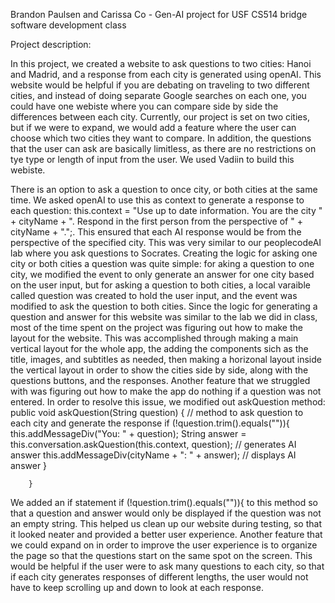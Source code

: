 Brandon Paulsen and Carissa Co - Gen-AI project for USF CS514 bridge software development class

Project description: 

In this project, we created a website to ask questions to two cities: Hanoi and Madrid, and a response from each city is generated using openAI.
This website would be helpful if you are debating on traveling to two different cities, and instead of doing separate Google searches on each one, you could have one webiste where you can compare side by side the differences between each city. Currently, our project is set on two cities, but if we were to expand, we would add a feature where the user can choose which two cities they want to compare. In addition, the questions that the user can ask are basically limitless, as there are no restrictions on tye type or length of input from the user. We used Vadiin to build this webiste.

There is an option to ask a question to once city, or both cities at the same time. We asked openAI to use this as context to generate a response to each question: this.context = "Use up to date information. You are the city " + cityName + ". Respond in the first person from the perspective of " + cityName + ".";. This ensured that each AI response would be from the perspective of the specified city. This was very similar to our peoplecodeAI lab where you ask questions to Socrates. Creating the logic for asking one city or both cities a question was quite simple: for aking a question to one city, we modified the event to only generate an answer for one city based on the user input, but for asking a question to both cities, a local varaible called question was created to hold the user input, and the event was modified to ask the question to both cities. Since the logic for generating a question and answer for this website was similar to the lab we did in class, most of the time spent on the project was figuring out how to make the layout for the website. This was accomplished through making a main vertical layout for the whole app, the adding the components sich as the title, images, and subtitles as needed, then making a horizonal layout inside the vertical layout in order to show the cities side by side, along with the questions buttons, and the responses. Another feature that we struggled with was figuring out how to make the app do nothing if a question was not entered. In order to resolve this issue, we modified out askQuestion method:
     public void askQuestion(String question) { // method to ask question to each city and generate the response
            if (!question.trim().equals("")){
                this.addMessageDiv("You: " + question);
                String answer = this.conversation.askQuestion(this.context, question); // generates AI answer
                this.addMessageDiv(cityName + ": " + answer); // displays AI answer
            }

        }

We added an if statement if (!question.trim().equals("")){ to this method so that a question and answer would only be displayed if the question was not an empty string. This helped us clean up our website during testing, so that it looked neater and provided a better user experience.
Another feature that we could expand on in order to improve the user experience is to organize the page so that the questions start on the same spot on the screen. This would be helpful if the user were to ask many questions to each city, so that if each city generates responses of different lengths, the user would not have to keep scrolling up and down to look at each response. 
